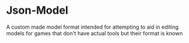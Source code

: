# Json-Model
A custom made model format intended for attempting to aid in editing models for games that don't have actual tools but their format is known
